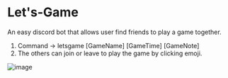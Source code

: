 # Let's-Game

An easy discord bot that allows user find friends to play a game together.

1. Command -> letsgame [GameName] [GameTime] [GameNote]
2. The others can join or leave to play the game by clicking emoji.

![image](https://user-images.githubusercontent.com/80668891/182278734-207db7c0-0e33-4b85-871d-e6f443fe6288.png)
